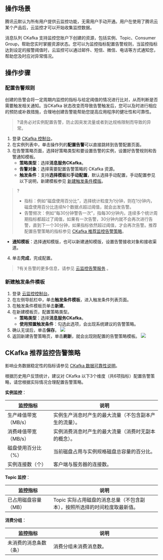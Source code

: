 ## 操作场景

腾讯云默认为所有用户提供云监控功能，无需用户手动开通。用户在使用了腾讯云某个产品后，云监控才可以开始收集监控数据。

消息队列 CKafka 支持监控您账户下创建的资源，包括实例、Topic、Consumer Group，帮助您实时掌握资源状态。您可以为监控指标配置告警规则，当监控指标达到设定的报警阈值时，云监控可以通过邮件、短信、微信、电话等方式通知您，帮助您及时应对异常情况。

## 操作步骤
### 配置告警规则

创建的告警会将一定周期内监控的指标与给定阈值的情况进行比对，从而判断是否需要触发相关通知。当CKafka 状态改变而导致告警触发后，您可以及时进行相应的预防或补救措施，合理地创建告警能帮助您提高应用程序的健壮性和可靠性。

>?请务必对实例配置告警，防止因突发流量或者到达规格限制而导致的异常。

1. 登录 [CKafka 控制台](https://console.cloud.tencent.com/ckafka)。
2. 在实例列表中，单击操作列的**配置告警**可以直接跳转到告警配置页面。
3. 在告警策略页面，选择好策略类型和要设置告警的实例，设置好告警规则和告警通知模板。
   - **策略类型**：选择**消息服务CKafka**。
   - **告警对象**：选择需要配置告警策略的 CKafka 资源。
   - **触发条件**：支持**选择模板**和**手动配置**，默认选择手动配置，手动配置参见以下说明，新建模板参见 [新建触发条件模版](#新建触发条件模板)。
>?
>- 指标：例如“磁盘使用百分比”，选择统计粒度为1分钟，则在1分钟内，磁盘使用百分比连续N个数据点超过阈值，就会出发告警。
>- 告警频次：例如“每30分钟警告一次”，指每30分钟内，连续多个统计周期指标都超过了阈值，如果有一次告警，30分钟内就不会再次进行告警，直到下一个30分钟，如果指标依然超过阈值，才会再次告警。推荐配置告警策略的指标参见 [CKafka 推荐监控告警策略](#CKafka推荐监控告警策略)。
   - **通知模板**：选择通知模版，也可以新建通知模版，设置告警接收对象和接收渠道。
4. 单击**完成**，完成配置。
>?有关告警的更多信息，请参见 [云监控告警服务](https://cloud.tencent.com/document/product/248/50398) 。

### 新建触发条件模板[](id:新建触发条件模板)

1. 登录 [云监控控制台](https://console.cloud.tencent.com/monitor/)。
2. 在左侧导航栏中，单击**触发条件模板**，进入触发条件列表页面。
3. 在触发条件模板页单击**新建**。
4. 在新建模板页，配置策略类型。
   - **策略类型**：选择**消息服务CKafka**。
   - **使用预置触发条件**：勾选此选项，会出现系统建议的告警策略。
5. 确认无误后，单击**保存**。
   ![](https://main.qcloudimg.com/raw/0313713fbda620c46c7dce64fcff6a50.png)
6. 返回新建告警策略页，单击**刷新**，就会出现刚配置的告警策略模板。
   ![](https://main.qcloudimg.com/raw/e3dcb4d55755fac09ebb004e96622bcd.png)

## CKafka 推荐监控告警策略[](id:CKafka推荐监控告警策略)

影响业务数据稳定性的指标请参见 [CKafka 数据可靠性说明](https://cloud.tencent.com/document/product/597/36186)。

根据历史用户反馈统计，建议对 CKafka 以下3个维度（共6项指标）配置告警策略，请您根据实际情况合理配置告警策略。

**实例监控**：
<style>
table th:nth-of-type(1) {
width: 30%;        
}
</style>

| 监控指标             | 说明                                                   |
| -------------------- | ------------------------------------------------------ |
| 生产峰值带宽（MB/s） | 实例生产消息时产生的最大流量（不包含副本产生的流量）。 |
| 消费峰值带宽（MB/s） | 实例消费消息时产生的最大流量（消费时无副本的概念）。   |
| 磁盘使用百分比（%）  | 当前磁盘占用与实例规格磁盘总容量的百分比。             |
| 实例连接数（个）     | 客户端与服务器的连接数。                               |

**Topic 监控**：

| 监控指标             | 说明                                                         |
| -------------------- | ------------------------------------------------------------ |
| 已占用磁盘容量（MB） | Topic 实际占用磁盘的消息总量（不包含副本），按照所选择的时间粒度取最新值。 |

**消费分组**：

| 监控指标               | 说明                   |
| ---------------------- | ---------------------- |
| 未消费的消息条数（条） | 消费分组未消费消息数。 |

